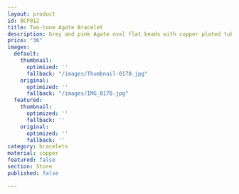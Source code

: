 ```yaml
---
layout: product
id: BCP012
title: Two-tone Agate Bracelet
description: Grey and pink Agate oval flat beads with copper plated tube beads.
price: "36"
images:
  default:
    thumbnail:
      optimized: ''
      fallback: "/images/Thumbnail-0170.jpg"
    original:
      optimized: ''
      fallback: "/images/IMG_0170.jpg"
  featured:
    thumbnail:
      optimized: ''
      fallback: ''
    original:
      optimized: ''
      fallback: ''
category: bracelets
material: copper
featured: false
section: Store
published: false

---
```

